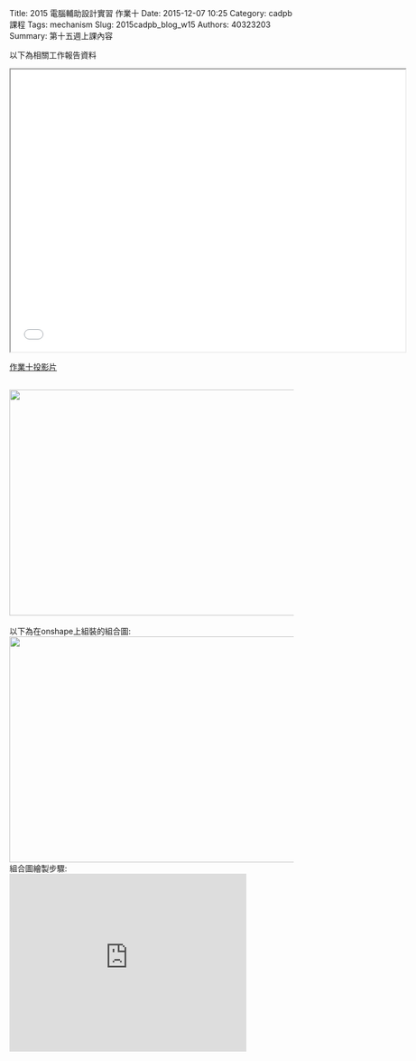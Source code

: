 Title: 2015 電腦輔助設計實習 作業十
Date: 2015-12-07 10:25
Category: cadpb 課程
Tags: mechanism
Slug: 2015cadpb_blog_w15
Authors: 40323203
Summary: 第十五週上課內容

以下為相關工作報告資料

<iframe src="cadp_w15_lecture.html" width="700" height="500"></iframe>

<p><a href="cadp_w15_lecture.html" target="_blank">作業十投影片</a></p>
<br>
<img src="https://copy.com/uRtQWtlN6bbgqib0"  width="600" height="400">
</img>
<br>
<br>
以下為在onshape上組裝的組合圖:
<img src="https://copy.com/OxU14llh8SijRKbU"  width="600" height="400">
</img>
<br>
組合圖繪製步驟:
<iframe width="420" height="315" src="https://www.youtube.com/embed/k_cQvjVEzpk" frameborder="0" allowfullscreen></iframe>


